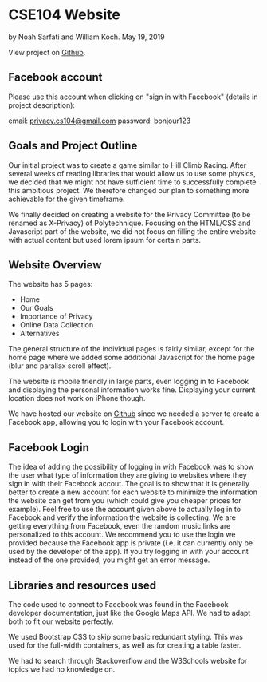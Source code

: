 # CSE104 Website
by Noah Sarfati and William Koch. May 19, 2019

View project on [Github](https://github.com/NoahSfi/privacy.io).

## Facebook account
Please use this account when clicking on "sign in with Facebook" (details in project description):

email:      privacy.cs104@gmail.com
password:   bonjour123

## Goals and Project Outline
Our initial project was to create a game similar to Hill Climb Racing. After several weeks of reading libraries that would allow us to use some physics, we decided that we might not have sufficient time to successfully complete this ambitious project. We therefore changed our plan to something more achievable for the given timeframe.

We finally decided on creating a website for the Privacy Committee (to be renamed as X-Privacy) of Polytechnique. Focusing on the HTML/CSS and Javascript part of the website, we did not focus on filling the entire website with actual content but used lorem ipsum for certain parts.

## Website Overview
The website has 5 pages:
- Home
- Our Goals
- Importance of Privacy
- Online Data Collection
- Alternatives

The general structure of the individual pages is fairly similar, except for the home page where we added some additional Javascript for the home page (blur and parallax scroll effect). 

The website is mobile friendly in large parts, even logging in to Facebook and displaying the personal information works fine. Displaying your current location does not work on iPhone though.

We have hosted our website on [Github](https://noahsfi.github.io/privacy.io) since we needed a server to create a Facebook app, allowing you to login with your Facebook account.

## Facebook Login
The idea of adding the possibility of logging in with Facebook was to show the user what type of information they are giving to websites where they sign in with their Facebook accout. The goal is to show that it is generally better to create a new account for each website to minimize the information the website can get from you (which could give you cheaper prices for example).
Feel free to use the account given above to actually log in to Facebook and verify the information the website is collecting. We are getting everything from Facebook, even the random music links are personalized to this account.
We recommend you to use the login we provided because the Facebook app is private (i.e. it can currently only be used by the developer of the app). If you try logging in with your account instead of the one provided, you might get an error message. 

## Libraries and resources used
The code used to connect to Facebook was found in the Facebook developer documentation, just like the Google Maps API. We had to adapt both to fit our website perfectly.

We used Bootstrap CSS to skip some basic redundant styling. This was used for the full-width containers, as well as for creating a table faster.

We had to search through Stackoverflow and the W3Schools website for topics we had no knowledge on. 